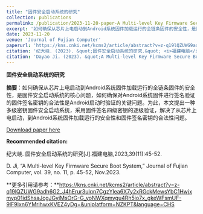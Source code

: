 ```yaml
---
title: "固件安全启动系统的研究"
collection: publications
permalink: /publication/2023-11-20-paper-A Multi-level Key Firmware Secure Boot System-6
excerpt: '如何确保从芯片上电启动到Android系统固件加载运行的全链条固件的安全性，是固件安全启动系统的核心问题，如何确保对Android系统固件进行签名验证的固件签名密钥的合法性是Android启动时验证的关键问题。为此，本文提出一种多级密钥固件安全启动系统，采用固件签名四级密钥的逐级验证，解决了从芯片上电启动，到Android系统固件加载运行的安全性和固件签名密钥的合法性问题.'
date: 2023-11-20
venue: 'Journal of Fujian Computer'
paperurl: 'https://kns.cnki.net/kcms2/article/abstract?v=z-q19lQZUWG9adh6G2_J4hErur3ulqn7CgzYlea6X7y2xRGckMewsYbC1Hwjxmyp01idShsaJcgJGyjMsOrG-G_yoNWXqmygu4Rh5io7x_gkeWFsmUF-9lF9Ixn6YMrihwxKVEZ4yDg=&uniplatform=NZKPT&language=CHS'
citation: '纪大峣. (2023). &quot;固件安全启动系统的研究.&quot; <i>福建电脑</i>. 39(11).'
citation: 'Dayao Ji. (2023). &quot;A Multi-level Key Firmware Secure Boot System.&quot; <i>Journal of Fujian Computer</i>. 39(11).'
---
```

**固件安全启动系统的研究**

**摘要**：如何确保从芯片上电启动到Android系统固件加载运行的全链条固件的安全性，是固件安全启动系统的核心问题，如何确保对Android系统固件进行签名验证的固件签名密钥的合法性是Android启动时验证的关键问题。为此，本文提出一种多级密钥固件安全启动系统，采用固件签名四级密钥的逐级验证，解决了从芯片上电启动，到Android系统固件加载运行的安全性和固件签名密钥的合法性问题。



[Download paper here](https://kns.cnki.net/kcms2/article/abstract?v=z-q19lQZUWG9adh6G2_J4hErur3ulqn7CgzYlea6X7y2xRGckMewsYbC1Hwjxmyp01idShsaJcgJGyjMsOrG-G_yoNWXqmygu4Rh5io7x_gkeWFsmUF-9lF9Ixn6YMrihwxKVEZ4yDg=&uniplatform=NZKPT&language=CHS)



**Recommended citation:** 

纪大峣. 固件安全启动系统的研究[J].福建电脑,2023,39(11):45-52.

D. Ji, “A Multi-level Key Firmware Secure Boot System,”  Journal of Fujian Computer, vol. 39, no. 11, p. 45-52, Nov.2023.

**更多引用请参考：**https://kns.cnki.net/kcms2/article/abstract?v=z-q19lQZUWG9adh6G2_J4hErur3ulqn7CgzYlea6X7y2xRGckMewsYbC1Hwjxmyp01idShsaJcgJGyjMsOrG-G_yoNWXqmygu4Rh5io7x_gkeWFsmUF-9lF9Ixn6YMrihwxKVEZ4yDg=&uniplatform=NZKPT&language=CHS

